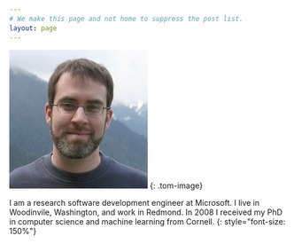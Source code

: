 ```yaml
---
# We make this page and not home to suppress the post list.
layout: page
---
```


![Tom Finley](tom.jpg)
{: .tom-image}

I am a research software development engineer at Microsoft.  I live in
Woodinvile, Washington, and work in Redmond.  In 2008 I received my PhD in
computer science and machine learning from Cornell.
{: style="font-size: 150%"}
